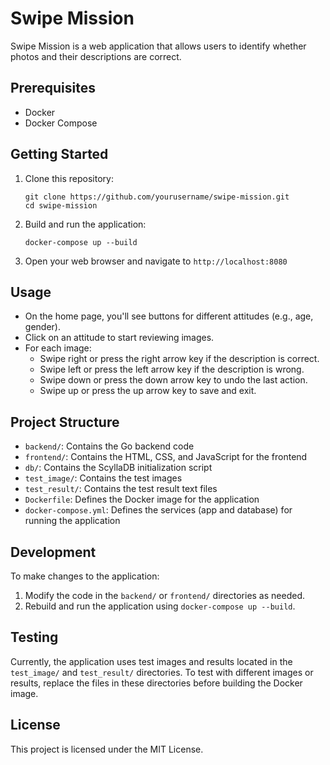 # Swipe Mission

Swipe Mission is a web application that allows users to identify whether photos and their descriptions are correct.

## Prerequisites

- Docker
- Docker Compose

## Getting Started

1. Clone this repository:
   ```
   git clone https://github.com/yourusername/swipe-mission.git
   cd swipe-mission
   ```

2. Build and run the application:
   ```
   docker-compose up --build
   ```

3. Open your web browser and navigate to `http://localhost:8080`

## Usage

- On the home page, you'll see buttons for different attitudes (e.g., age, gender).
- Click on an attitude to start reviewing images.
- For each image:
  - Swipe right or press the right arrow key if the description is correct.
  - Swipe left or press the left arrow key if the description is wrong.
  - Swipe down or press the down arrow key to undo the last action.
  - Swipe up or press the up arrow key to save and exit.

## Project Structure

- `backend/`: Contains the Go backend code
- `frontend/`: Contains the HTML, CSS, and JavaScript for the frontend
- `db/`: Contains the ScyllaDB initialization script
- `test_image/`: Contains the test images
- `test_result/`: Contains the test result text files
- `Dockerfile`: Defines the Docker image for the application
- `docker-compose.yml`: Defines the services (app and database) for running the application

## Development

To make changes to the application:

1. Modify the code in the `backend/` or `frontend/` directories as needed.
2. Rebuild and run the application using `docker-compose up --build`.

## Testing

Currently, the application uses test images and results located in the `test_image/` and `test_result/` directories. To test with different images or results, replace the files in these directories before building the Docker image.

## License

This project is licensed under the MIT License.
